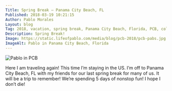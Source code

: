 ```yaml
---
Title: Spring Break – Panama City Beach, FL
Published: 2018-03-19 10:21:15
Author: Pablo Morales
Layout: blog
Tag: 2018, vacation, spring break, Panama City Beach, Florida, PCB, college, friends,  activities, bonding, Travel, Trips
Description: Spring Break!
Image: https://static.lifeofpablo.com/media/blog/pcb-2018/pcb-pabs.jpg
ImageAlt: Pablo in Panama City Beach, Florida
---
```

![Pablo in PCB](https://static.lifeofpablo.com/media/blog/pcb-2018/pcb-pabs.jpg)

Here I am traveling again! This time I’m staying in the US. I’m off to Panama City Beach, FL with my friends for our last spring break for many of us. It will be a trip to remember! We’re spending 5 days of nonstop fun! I hope I don’t die!
